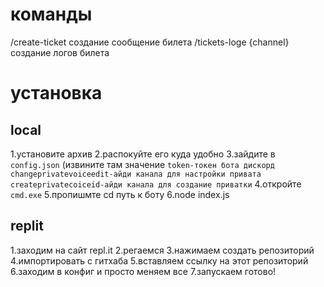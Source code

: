 # команды
/create-ticket создание сообщение билета
/tickets-loge {channel} создание логов билета

# установка 
## local
1.установите архив 
2.распокуйте его куда удобно
3.зайдите в `config.json`
(извините там значение
```token-токен бота дискорд```
```changeprivatevoiceedit-айди канала для настройки привата```
```createprivatecoiceid-айди канала для создание приватки```
4.откройте `cmd.exe`
5.пропишмте cd путь к боту
6.node index.js
## replit
1.заходим на сайт repl.it 
2.регаемся
3.нажимаем создать репозиторий
4.импортировать с гитхаба
5.вставляем ссылку на этот репозиторий
6.заходим в конфиг и просто меняем все 
7.запускаем готово!

